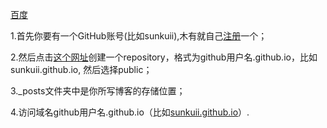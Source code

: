[百度](http://www.baidu.com)

1.首先你要有一个GitHub账号(比如sunkuii),木有就自己[注册](https://www.github.com)一个；

2.然后点击[这个网址](https://github.com/fastai/fast_template/generate)创建一个repository，格式为github用户名.github.io，比如sunkuii.github.io,
然后选择public；

3._posts文件夹中是你所写博客的存储位置；

4.访问域名github用户名.github.io（比如[sunkuii.github.io](https://sunkuii.github.io)）.
